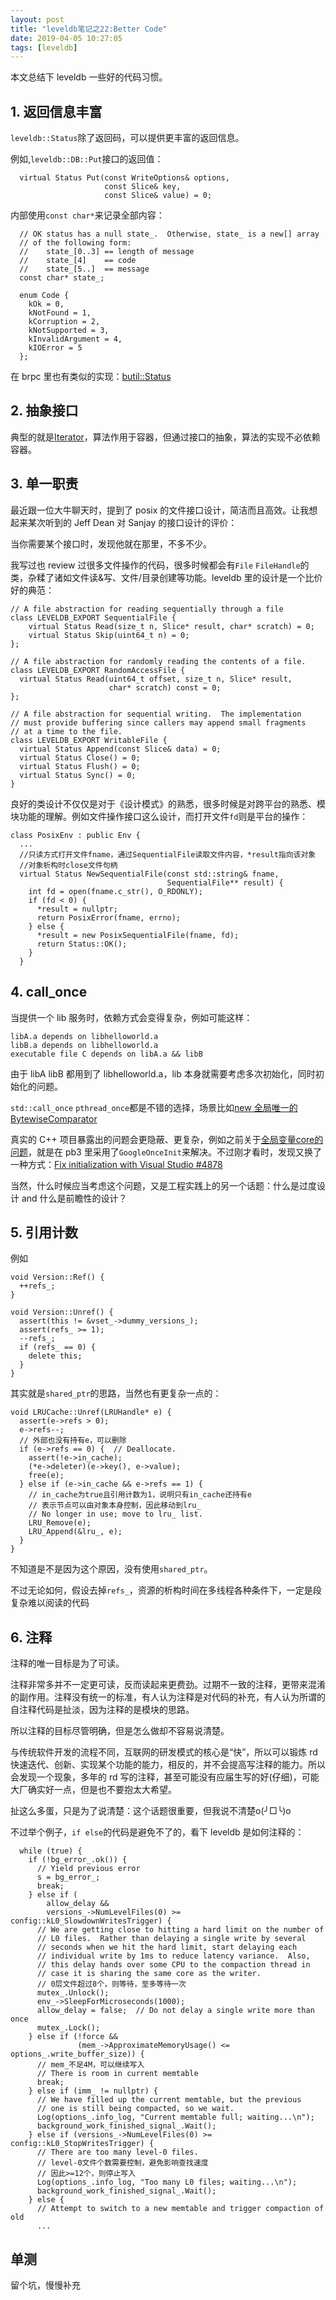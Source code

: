 ```yaml
---
layout: post
title: "leveldb笔记之22:Better Code"
date: 2019-04-05 10:27:05
tags: [leveldb]
---
```


本文总结下 leveldb 一些好的代码习惯。

## 1. 返回信息丰富

`leveldb::Status`除了返回码，可以提供更丰富的返回信息。

例如,`leveldb::DB::Put`接口的返回值：

```
  virtual Status Put(const WriteOptions& options,
                     const Slice& key,
                     const Slice& value) = 0;
```

内部使用`const char*`来记录全部内容：

```
  // OK status has a null state_.  Otherwise, state_ is a new[] array
  // of the following form:
  //    state_[0..3] == length of message
  //    state_[4]    == code
  //    state_[5..]  == message
  const char* state_;

  enum Code {
    kOk = 0,
    kNotFound = 1,
    kCorruption = 2,
    kNotSupported = 3,
    kInvalidArgument = 4,
    kIOError = 5
  };
```

在 brpc 里也有类似的实现：[butil::Status](https://github.com/apache/incubator-brpc/blob/master/src/butil/status.h)

## 2. 抽象接口

典型的就是[Iterator](https://izualzhy.cn/leveldb-iterator)，算法作用于容器，但通过接口的抽象，算法的实现不必依赖容器。

## 3. 单一职责

最近跟一位大牛聊天时，提到了 posix 的文件接口设计，简洁而且高效。让我想起来某次听到的 Jeff Dean 对 Sanjay 的接口设计的评价：

当你需要某个接口时，发现他就在那里，不多不少。

我写过也 review 过很多文件操作的代码，很多时候都会有`File` `FileHandle`的类，杂糅了诸如文件读&写、文件/目录创建等功能。leveldb 里的设计是一个比价好的典范：

```
// A file abstraction for reading sequentially through a file
class LEVELDB_EXPORT SequentialFile {
    virtual Status Read(size_t n, Slice* result, char* scratch) = 0;
    virtual Status Skip(uint64_t n) = 0;
};

// A file abstraction for randomly reading the contents of a file.
class LEVELDB_EXPORT RandomAccessFile {
  virtual Status Read(uint64_t offset, size_t n, Slice* result,
                      char* scratch) const = 0;
};

// A file abstraction for sequential writing.  The implementation
// must provide buffering since callers may append small fragments
// at a time to the file.
class LEVELDB_EXPORT WritableFile {
  virtual Status Append(const Slice& data) = 0;
  virtual Status Close() = 0;
  virtual Status Flush() = 0;
  virtual Status Sync() = 0;
}
```

良好的类设计不仅仅是对于《设计模式》的熟悉，很多时候是对跨平台的熟悉、模块功能的理解。例如文件操作接口这么设计，而打开文件`fd`则是平台的操作：

```
class PosixEnv : public Env {
  ...
  //只读方式打开文件fname，通过SequentialFile读取文件内容，*result指向该对象
  //对象析构时close文件句柄
  virtual Status NewSequentialFile(const std::string& fname,
                                   SequentialFile** result) {
    int fd = open(fname.c_str(), O_RDONLY);
    if (fd < 0) {
      *result = nullptr;
      return PosixError(fname, errno);
    } else {
      *result = new PosixSequentialFile(fname, fd);
      return Status::OK();
    }
  }
```

## 4. call_once

当提供一个 lib 服务时，依赖方式会变得复杂，例如可能这样：

```
libA.a depends on libhelloworld.a
libB.a depends on libhelloworld.a
executable file C depends on libA.a && libB
```

由于 libA libB 都用到了 libhelloworld.a，lib 本身就需要考虑多次初始化，同时初始化的问题。

`std::call_once` `pthread_once`都是不错的选择，场景比如[new 全局唯一的 BytewiseComparator](https://github.com/yingshin/leveldb_more_annotation/blob/master/util/comparator.cc)

真实的 C++ 项目暴露出的问题会更隐蔽、更复杂，例如之前关于[全局变量core的问题](https://izualzhy.cn/double-free-with-global-variable)，就是在 pb3 里采用了`GoogleOnceInit`来解决。不过刚才看时，发现又换了一种方式：[Fix initialization with Visual Studio #4878
](https://github.com/protocolbuffers/protobuf/pull/4878/commits/a9abc7831e45257d334cfa682746b6cadf9e95d9)

当然，什么时候应当考虑这个问题，又是工程实践上的另一个话题：什么是过度设计 and 什么是前瞻性的设计？

## 5. 引用计数

例如

```
void Version::Ref() {
  ++refs_;
}

void Version::Unref() {
  assert(this != &vset_->dummy_versions_);
  assert(refs_ >= 1);
  --refs_;
  if (refs_ == 0) {
    delete this;
  }
}
```

其实就是`shared_ptr`的思路，当然也有更复杂一点的：

```
void LRUCache::Unref(LRUHandle* e) {
  assert(e->refs > 0);
  e->refs--;
  // 外部也没有持有e，可以删除
  if (e->refs == 0) {  // Deallocate.
    assert(!e->in_cache);
    (*e->deleter)(e->key(), e->value);
    free(e);
  } else if (e->in_cache && e->refs == 1) {
    // in_cache为true且引用计数为1，说明只有in_cache还持有e
    // 表示节点可以由对象本身控制，因此移动到lru_
    // No longer in use; move to lru_ list.
    LRU_Remove(e);
    LRU_Append(&lru_, e);
  }
}
```

不知道是不是因为这个原因，没有使用`shared_ptr`。

不过无论如何，假设去掉`refs_`，资源的析构时间在多线程各种条件下，一定是段复杂难以阅读的代码

## 6. 注释

注释的唯一目标是为了可读。

注释非常多并不一定更可读，反而读起来更费劲。过期不一致的注释，更带来混淆的副作用。注释没有统一的标准，有人认为注释是对代码的补充，有人认为所谓的自注释代码是扯淡，因为注释的是模块的思路。

所以注释的目标尽管明确，但是怎么做却不容易说清楚。

与传统软件开发的流程不同，互联网的研发模式的核心是“快”，所以可以锻炼 rd 快速迭代、创新、实现某个功能的能力，相反的，并不会提高写注释的能力。所以会发现一个现象，多年的 rd 写的注释，甚至可能没有应届生写的好(仔细)，可能大厂确实好一点，但是也不要抱太大希望。

扯这么多蛋，只是为了说清楚：这个话题很重要，但我说不清楚o(╯□╰)o

不过举个例子，`if else`的代码是避免不了的，看下 leveldb 是如何注释的：

```
  while (true) {
    if (!bg_error_.ok()) {
      // Yield previous error
      s = bg_error_;
      break;
    } else if (
        allow_delay &&
        versions_->NumLevelFiles(0) >= config::kL0_SlowdownWritesTrigger) {
      // We are getting close to hitting a hard limit on the number of
      // L0 files.  Rather than delaying a single write by several
      // seconds when we hit the hard limit, start delaying each
      // individual write by 1ms to reduce latency variance.  Also,
      // this delay hands over some CPU to the compaction thread in
      // case it is sharing the same core as the writer.
      // 0层文件超过8个，则等待，至多等待一次
      mutex_.Unlock();
      env_->SleepForMicroseconds(1000);
      allow_delay = false;  // Do not delay a single write more than once
      mutex_.Lock();
    } else if (!force &&
               (mem_->ApproximateMemoryUsage() <= options_.write_buffer_size)) {
      // mem_不足4M，可以继续写入
      // There is room in current memtable
      break;
    } else if (imm_ != nullptr) {
      // We have filled up the current memtable, but the previous
      // one is still being compacted, so we wait.
      Log(options_.info_log, "Current memtable full; waiting...\n");
      background_work_finished_signal_.Wait();
    } else if (versions_->NumLevelFiles(0) >= config::kL0_StopWritesTrigger) {
      // There are too many level-0 files.
      // level-0文件个数需要控制，避免影响查找速度
      // 因此>=12个，则停止写入
      Log(options_.info_log, "Too many L0 files; waiting...\n");
      background_work_finished_signal_.Wait();
    } else {
      // Attempt to switch to a new memtable and trigger compaction of old
      ...
```

## 单测

留个坑，慢慢补充